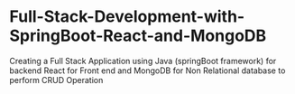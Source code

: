 # Full-Stack-Development-with-SpringBoot-React-and-MongoDB
Creating a Full Stack Application using Java (springBoot framework) for backend React for Front end and MongoDB for Non Relational database to perform CRUD Operation 
